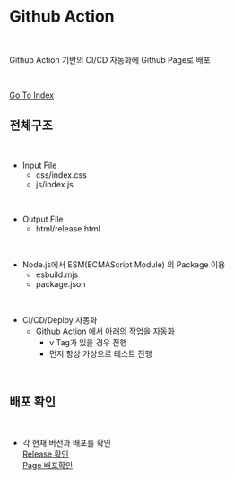 # Github Action 

</br>

Github Action 기반의 CI/CD 자동화에 Github Page로 배포   

</br>

[Go To Index](index.md)

## 전체구조 

</br>

* Input File 
    * css/index.css
    * js/index.js 

</br>

* Output File 
    * html/release.html 

</br>


* Node.js에서 ESM(ECMAScript Module) 의 Package 이용 
    * esbuild.mjs
    * package.json 

</br>

* CI/CD/Deploy 자동화 
    * Github Action 에서 아래의 작업을 자동화 
        * v Tag가 있을 경우 진행   
        * 먼저 항상 가상으로 테스트 진행   

</br>

## 배포 확인 

</br>

* 각 현재 버전과 배포를 확인     
    [Release 확인](https://github.com/JeonghunLee/blogspot/releases/)       
    [Page 배포확인](https://github.com/JeonghunLee/blogspot/tree/gh-pages)       
 
</br>




